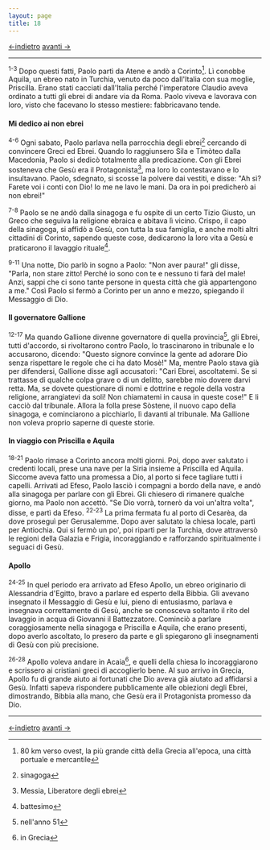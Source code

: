 ```yaml
---
layout: page
title: 18
---
```


[<-indietro](st17.html) [avanti ->](st19.html)

--------------------------------

<sup>1-3</sup> Dopo questi fatti, Paolo partì da Atene e andò a
Corinto[^1]. Lì conobbe Aquila, un ebreo nato in Turchia, venuto da poco
dall'Italia con sua moglie, Priscilla. Erano stati cacciati dall'Italia
perché l'imperatore Claudio aveva ordinato a tutti gli ebrei di andare
via da Roma. Paolo viveva e lavorava con loro, visto che facevano lo
stesso mestiere: fabbricavano tende.

#### Mi dedico ai non ebrei

<sup>4-6</sup> Ogni sabato, Paolo parlava nella parrocchia degli
ebrei[^2] cercando di convincere Greci ed Ebrei. Quando lo raggiunsero
Sila e Timòteo dalla Macedonia, Paolo si dedicò totalmente alla
predicazione. Con gli Ebrei sosteneva che Gesù era il Protagonista[^3],
ma loro lo contestavano e lo insultavano. Paolo, sdegnato, si scosse la
polvere dai vestiti, e disse: "Ah sì? Farete voi i conti con Dio! Io me
ne lavo le mani. Da ora in poi predicherò ai non ebrei!"

<sup>7-8</sup> Paolo se ne andò dalla sinagoga e fu ospite di un certo
Tizio Giusto, un Greco che seguiva la religione ebraica e abitava lì
vicino. Crispo, il capo della sinagoga, si affidò a Gesù, con tutta la
sua famiglia, e anche molti altri cittadini di Corinto, sapendo queste
cose, dedicarono la loro vita a Gesù e praticarono il lavaggio
rituale[^4].

<sup>9-11</sup> Una notte, Dio parlò in sogno a Paolo: "Non aver paura!"
gli disse, "Parla, non stare zitto! Perché io sono con te e nessuno ti
farà del male! Anzi, sappi che ci sono tante persone in questa città che
già appartengono a me." Così Paolo si fermò a Corinto per un anno e
mezzo, spiegando il Messaggio di Dio.

#### Il governatore Gallione

<sup>12-17</sup> Ma quando Gallione divenne governatore di quella
provincia[^5], gli Ebrei, tutti d'accordo, si rivoltarono contro Paolo,
lo trascinarono in tribunale e lo accusarono, dicendo: "Questo signore
convince la gente ad adorare Dio senza rispettare le regole che ci ha
dato Mosè!" Ma, mentre Paolo stava già per difendersi, Gallione disse
agli accusatori: "Cari Ebrei, ascoltatemi. Se si trattasse di qualche
colpa grave o di un delitto, sarebbe mio dovere darvi retta. Ma, se
dovete questionare di nomi e dottrine e regole della vostra religione,
arrangiatevi da soli! Non chiamatemi in causa in queste cose!" E li
cacciò dal tribunale. Allora la folla prese Sòstene, il nuovo capo della
sinagoga, e cominciarono a picchiarlo, lì davanti al tribunale. Ma
Gallione non voleva proprio saperne di queste storie.

#### In viaggio con Priscilla e Aquila

<sup>18-21</sup> Paolo rimase a Corinto ancora molti giorni. Poi, dopo
aver salutato i credenti locali, prese una nave per la Siria insieme a
Priscilla ed Aquila. Siccome aveva fatto una promessa a Dio, al porto si
fece tagliare tutti i capelli. Arrivati ad Efeso, Paolo lasciò i
compagni a bordo della nave, e andò alla sinagoga per parlare con gli
Ebrei. Gli chiesero di rimanere qualche giorno, ma Paolo non accettò.
"Se Dio vorrà, tornerò da voi un'altra volta", disse, e partì da Efeso.
<sup>22-23</sup> La prima fermata fu al porto di Cesarèa, da dove
proseguì per Gerusalemme. Dopo aver salutato la chiesa locale, partì per
Antiochia. Qui si fermò un po', poi ripartì per la Turchia, dove
attraversò le regioni della Galazia e Frigia, incoraggiando e
rafforzando spiritualmente i seguaci di Gesù.

#### Apollo

<sup>24-25</sup> In quel periodo era arrivato ad Efeso Apollo, un ebreo
originario di Alessandria d'Egitto, bravo a parlare ed esperto della
Bibbia. Gli avevano insegnato il Messaggio di Gesù e lui, pieno di
entusiasmo, parlava e insegnava correttamente di Gesù, anche se
conosceva soltanto il rito del lavaggio in acqua di Giovanni il
Battezzatore. Cominciò a parlare coraggiosamente nella sinagoga e
Priscilla e Aquila, che erano presenti, dopo averlo ascoltato, lo
presero da parte e gli spiegarono gli insegnamenti di Gesù con più
precisione.

<sup>26-28</sup> Apollo voleva andare in Acaia[^6], e quelli della
chiesa lo incoraggiarono e scrissero ai cristiani greci di accoglierlo
bene. Al suo arrivo in Grecia, Apollo fu di grande aiuto ai fortunati
che Dio aveva già aiutato ad affidarsi a Gesù. Infatti sapeva rispondere
pubblicamente alle obiezioni degli Ebrei, dimostrando, Bibbia alla mano,
che Gesù era il Protagonista promesso da Dio.

[^1]: 80 km verso ovest, la più grande città della Grecia all'epoca, una
    città portuale e mercantile

[^2]: sinagoga

[^3]: Messia, Liberatore degli ebrei

[^4]: battesimo

[^5]: nell'anno 51

[^6]: in Grecia


--------------------------------

[<-indietro](st17.html) [avanti ->](st19.html)
